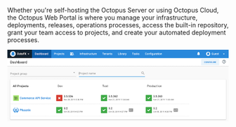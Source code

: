Whether you're self-hosting the Octopus Server or using Octopus Cloud, the Octopus Web Portal is where you manage your infrastructure, deployments, releases, operations processes, access the built-in repository, grant your team access to projects, and create your automated deployment processes.

![Octopus Dashboard](/docs/shared-content/concepts/images/dashboard.png)
